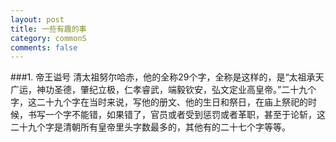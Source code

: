 ```yaml
---
layout: post
title: 一些有趣的事
category: commonS
comments: false
---
```

###1. 帝王谥号
清太祖努尔哈赤，他的全称29个字，全称是这样的，是“太祖承天广运，神功圣德，肇纪立极，仁孝睿武，端毅钦安，弘文定业高皇帝。”二十九个字，这二十九个字在当时来说，写他的册文、他的生日和祭日，在庙上祭祀的时候，书写一个字不能错，如果错了，官员或者受到惩罚或者革职，甚至于论斩，这二十九个字是清朝所有皇帝里头字数最多的，其他有的二十七个字等等。
